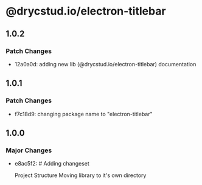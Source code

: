 # @drycstud.io/electron-titlebar

## 1.0.2

### Patch Changes

- 12a0a0d: adding new lib (@drycstud.io/electron-titlebar) documentation

## 1.0.1

### Patch Changes

- f7c18d9: changing package name to "electron-titlebar"

## 1.0.0

### Major Changes

- e8ac5f2: # Adding changeset

  Project Structure
  Moving library to it's own directory
